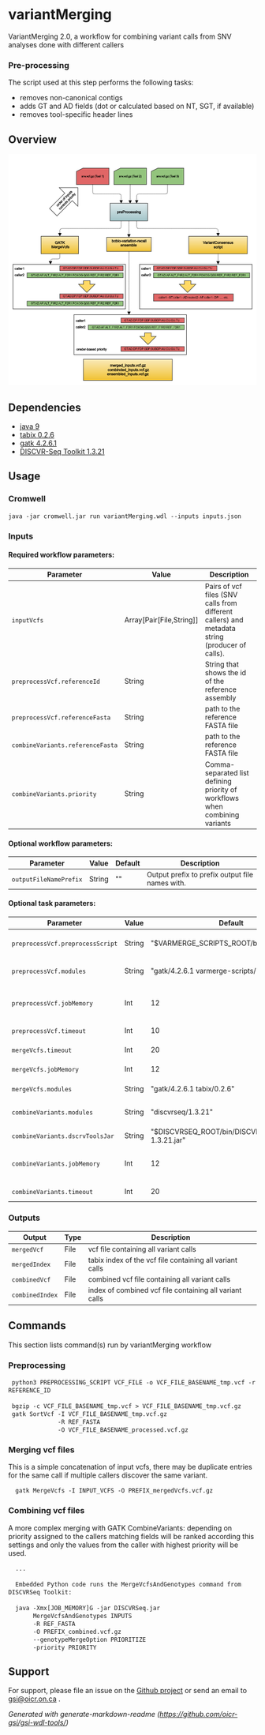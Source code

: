 # variantMerging

VariantMerging 2.0, a workflow for combining variant calls from SNV analyses done with different callers

### Pre-processing

The script used at this step performs the following tasks:

* removes non-canonical contigs
* adds GT and AD fields (dot or calculated based on NT, SGT, if available)
* removes tool-specific header lines

## Overview

![vmerging flowchart](docs/VARMERGE_specs.png)

## Dependencies

* [java 9](https://github.com/AdoptOpenJDK/openjdk9-binaries/releases/download/jdk-9%2B181/OpenJDK9U-jdk_x64_linux_hotspot_9_181.tar.gz)
* [tabix 0.2.6](https://sourceforge.net/projects/samtools/files/tabix/tabix-0.2.6.tar.bz2)
* [gatk 4.2.6.1](https://gatk.broadinstitute.org)
* [DISCVR-Seq Toolkit 1.3.21](https://bimberlab.github.io/DISCVRSeq)


## Usage

### Cromwell
```
java -jar cromwell.jar run variantMerging.wdl --inputs inputs.json
```

### Inputs

#### Required workflow parameters:
Parameter|Value|Description
---|---|---
`inputVcfs`|Array[Pair[File,String]]|Pairs of vcf files (SNV calls from different callers) and metadata string (producer of calls).
`preprocessVcf.referenceId`|String|String that shows the id of the reference assembly
`preprocessVcf.referenceFasta`|String|path to the reference FASTA file
`combineVariants.referenceFasta`|String|path to the reference FASTA file
`combineVariants.priority`|String|Comma-separated list defining priority of workflows when combining variants


#### Optional workflow parameters:
Parameter|Value|Default|Description
---|---|---|---
`outputFileNamePrefix`|String|""|Output prefix to prefix output file names with.


#### Optional task parameters:
Parameter|Value|Default|Description
---|---|---|---
`preprocessVcf.preprocessScript`|String|"$VARMERGE_SCRIPTS_ROOT/bin/vcfVetting.py"|path to preprocessing script
`preprocessVcf.modules`|String|"gatk/4.2.6.1 varmerge-scripts/1.4 tabix/0.2.6"|modules for running preprocessing
`preprocessVcf.jobMemory`|Int|12|memory allocated to preprocessing, in gigabytes
`preprocessVcf.timeout`|Int|10|timeout in hours
`mergeVcfs.timeout`|Int|20|timeout in hours
`mergeVcfs.jobMemory`|Int|12|Allocated memory, in GB
`mergeVcfs.modules`|String|"gatk/4.2.6.1 tabix/0.2.6"|modules for this task
`combineVariants.modules`|String|"discvrseq/1.3.21"|modules for running preprocessing
`combineVariants.dscrvToolsJar`|String|"$DISCVRSEQ_ROOT/bin/DISCVRSeq-1.3.21.jar"|DISCVR tools JAR
`combineVariants.jobMemory`|Int|12|memory allocated to preprocessing, in GB
`combineVariants.timeout`|Int|20|timeout in hours


### Outputs

Output | Type | Description
---|---|---
`mergedVcf`|File|vcf file containing all variant calls
`mergedIndex`|File|tabix index of the vcf file containing all variant calls
`combinedVcf`|File|combined vcf file containing all variant calls
`combinedIndex`|File|index of combined vcf file containing all variant calls


## Commands
 This section lists command(s) run by variantMerging workflow
 
 ### Preprocessing
 
 ```
  python3 PREPROCESSING_SCRIPT VCF_FILE -o VCF_FILE_BASENAME_tmp.vcf -r REFERENCE_ID
  
  bgzip -c VCF_FILE_BASENAME_tmp.vcf > VCF_FILE_BASENAME_tmp.vcf.gz
  gatk SortVcf -I VCF_FILE_BASENAME_tmp.vcf.gz 
               -R REF_FASTA 
               -O VCF_FILE_BASENAME_processed.vcf.gz
 ```
 
 ### Merging vcf files
 
 This is a simple concatenation of input vcfs, there may be duplicate entries for the same call if multiple callers discover the same variant.
 
 ```
   gatk MergeVcfs -I INPUT_VCFS -O PREFIX_mergedVcfs.vcf.gz
 
 ```
 
 ### Combining vcf files
 
 A more complex merging with GATK CombineVariants: depending on priority assigned to the callers matching fields will be ranked according this settings and only the values from the caller with highest priority will be used.
 
 
 ```
   ...
   
   Embedded Python code runs the MergeVcfsAndGenotypes command from DISCVRSeq Toolkit:
 
   java -Xmx[JOB_MEMORY]G -jar DISCVRSeq.jar
        MergeVcfsAndGenotypes INPUTS
        -R REF_FASTA
        -O PREFIX_combined.vcf.gz
        --genotypeMergeOption PRIORITIZE
        -priority PRIORITY
 
 ```
 ## Support

For support, please file an issue on the [Github project](https://github.com/oicr-gsi) or send an email to gsi@oicr.on.ca .

_Generated with generate-markdown-readme (https://github.com/oicr-gsi/gsi-wdl-tools/)_
